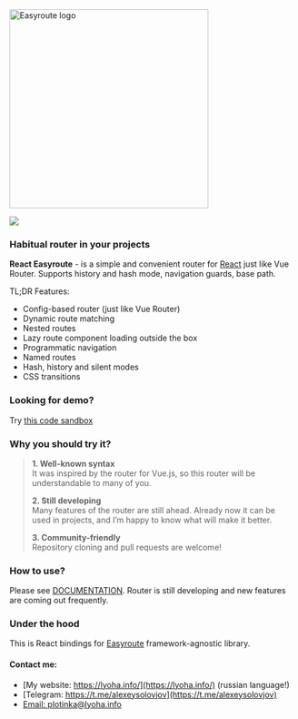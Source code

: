 <img src="https://shared.lyoha.info/pictures/easyroute/react-easyroute.png" alt="Easyroute logo" width="350">

<p align="left">
<img src="https://img.shields.io/npm/v/@easyroute/react.svg">
</p>

### Habitual router in your projects

**React Easyroute** - is a simple and convenient
router for [React](https://reactjs.org) just like Vue Router. Supports history
and hash mode, navigation guards, base path.

TL;DR Features:

* Config-based router (just like Vue Router)
* Dynamic route matching
* Nested routes
* Lazy route component loading outside the box
* Programmatic navigation
* Named routes
* Hash, history and silent modes
* CSS transitions

### Looking for demo?
Try [this code sandbox](https://codesandbox.io/s/react-easyroute-simpliest-demo-pfsez?file=/src/index.js)

### Why you should try it?

>**1. Well-known syntax**  
>It was inspired by the router for Vue.js, so this router will be understandable to many of you.
>
>**2. Still developing**  
>Many features of the router are still ahead. Already now it can be used in projects, and I’m happy to know what will make it better.
>
>**3. Community-friendly**  
>Repository cloning and pull requests are welcome!

### How to use?

Please see [DOCUMENTATION](https://react-easyroute.lyoha.info). Router is still developing and new features are coming out frequently.

### Under the hood
This is React bindings for [Easyroute](https://github.com/lyohaplotinka/easyroute) framework-agnostic
library.

#### Contact me:
* [My website: https://lyoha.info/](https://lyoha.info/) (russian language!)
* [Telegram: https://t.me/alexeysolovjov](https://t.me/alexeysolovjov)
* [Email: plotinka@lyoha.info](mailto:plotinka@lyoha.info)
